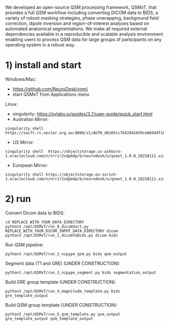 We developed an open-source QSM processing framework, QSMxT, that provides a full QSM workflow including converting DICOM data to BIDS, a variety of robust masking strategies, phase unwrapping, background field correction, dipole inversion and region-of-interest analyses based on automated anatomical segmentations. We make all required external dependencies available in a reproducible and scalable analysis environment enabling users to process QSM data for large groups of participants on any operating system in a robust way. 

# 1) install and start
Windows/Mac:
- https://github.com/NeuroDesk/vnm/
- start QSMxT from Applications menu

Linux:
- singularity: https://sylabs.io/guides/3.7/user-guide/quick_start.html
- Australian Mirror: 
```
singularity shell https://swift.rc.nectar.org.au:8888/v1/AUTH_d6165cc7b52841659ce8644df1884d5e/singularityImages/qsmxt_1.0.0_20210111.simg
```
- US Mirror: 
```
singularity shell  https://objectstorage.us-ashburn-1.oraclecloud.com/n/nrrir2sdpmdp/b/neurodesk/o/qsmxt_1.0.0_20210111.simg
```
- European Mirror: 
```
singularity shell https://objectstorage.eu-zurich-1.oraclecloud.com/n/nrrir2sdpmdp/b/neurodesk/o/qsmxt_1.0.0_20210111.simg
```

# 2) run
Convert Dicom data to BIDS:
```
cd REPLACE_WITH_YOUR_DATA_DIRECTORY
python3 /opt/QSMxT/run_0_dicomSort.py REPLACE_WITH_YOUR_DICOM_INPUT_DATA_DIRECTORY dicom
python3 /opt/QSMxT/run_1_dicomToBids.py dicom bids
```
Run QSM pipeline:
```
python3 /opt/QSMxT/run_2_nipype_qsm.py bids qsm_output
```
Segment data (T1 and GRE) (UNDER CONSTRUCTION):
```
python3 /opt/QSMxT/run_3_nipype_segment.py bids segmentation_output
```
Build GRE group template (UNDER CONSTRUCTION):
```
python3 /opt/QSMxT/run_4_magnitude_template.py bids gre_template_output
```
Build QSM group template (UNDER CONSTRUCTION):
```
python3 /opt/QSMxT/run_5_qsm_template.py qsm_output gre_template_output qsm_template_output
```
